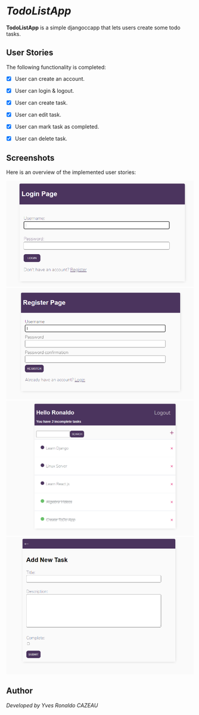
# *TodoListApp*

**TodoListApp** is a simple djangoccapp that lets users create some todo tasks.

## User Stories

The following functionality is completed:

- [X] User can create an account.
- [X] User can login & logout.
- [X] User can create task.
- [X] User can edit task.
- [X] User can mark task as completed.
- [X] User can delete task. 


## Screenshots
Here is an overview of the implemented user stories:

<img src='images/login.PNG' title='login' width='' alt='login' />
<img src='images/register.PNG' title='register' width='' alt='register' />
<img src='images/tasks-list.PNG' title='task-list' width='' alt='task-list' />
<img src='images/new-task.PNG' title='new-task' width='' alt='new-task' />

## Author
*Developed by Yves Ronaldo CAZEAU*

